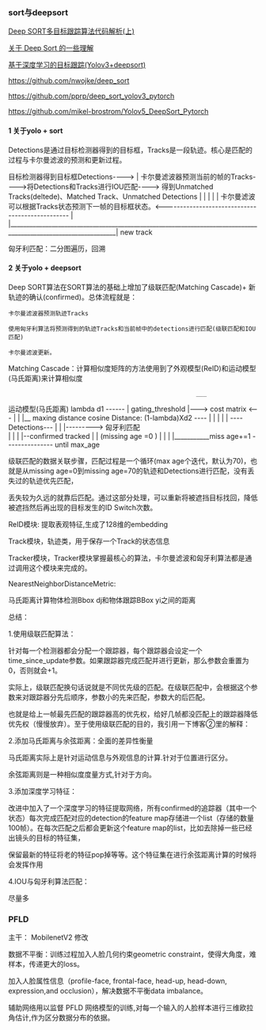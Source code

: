 
###  sort与deepsort

[Deep SORT多目标跟踪算法代码解析(上)](https://zhuanlan.zhihu.com/p/133678626)

[关于 Deep Sort 的一些理解](https://zhuanlan.zhihu.com/p/80764724)

[基于深度学习的目标跟踪(Yolov3+deepsort)](https://blog.csdn.net/qq_38109843/article/details/89457442)

https://github.com/nwojke/deep_sort

https://github.com/pprp/deep_sort_yolov3_pytorch

https://github.com/mikel-brostrom/Yolov5_DeepSort_Pytorch


#### 1 关于yolo + sort 


Detections是通过目标检测器得到的目标框，Tracks是一段轨迹。核心是匹配的过程与卡尔曼滤波的预测和更新过程。

目标检测器得到目标框Detections---->
                                  |
卡尔曼滤波器预测当前的帧的Tracks---->将Detections和Tracks进行IOU匹配----> 得到Unmatched Tracks(deltede)、Matched Track、Unmatched Detections
         |     |                                                                                                  |             |
         |   卡尔曼滤波可以根据Tracks状态预测下一帧的目标框状态。<------------------------------------------------                  |  
         |________________________________________________________________________________________________________________| new track     


匈牙利匹配：二分图遍历，回溯





#### 2 关于yolo + deepsort

Deep SORT算法在SORT算法的基础上增加了级联匹配(Matching Cascade)+ 新轨迹的确认(confirmed)。总体流程就是：

	卡尔曼滤波器预测轨迹Tracks

	使用匈牙利算法将预测得到的轨迹Tracks和当前帧中的detections进行匹配(级联匹配和IOU匹配)

	卡尔曼滤波更新。

Matching Cascade：计算相似度矩阵的方法使用到了外观模型(ReID)和运动模型(马氏距离)来计算相似度

                                                         ___
运动模型(马氏距离) lambda d1 ------                      |   gating_threshold
                                   |---> cost matrix <---
								   |      |              |__ maxing distance
cosine Distance: (1-lambda)Xd2 ----       |
                                          |
                                          |
										  |
										  |
	---- Detections---					  |
	|			     |--------->	匈牙利匹配			  
	|				 |					  |
	|--confirmed tracked                  |
    |   (missing age =0 )                 |
    |                                     |
    |___________miss age+=1 ---------------
	            until max_age
 
 级联匹配的数据关联步骤，匹配过程是一个循环(max age个迭代，默认为70)，也就是从missing age=0到missing age=70的轨迹和Detections进行匹配，没有丢失过的轨迹优先匹配，
 
 丢失较为久远的就靠后匹配。通过这部分处理，可以重新将被遮挡目标找回，降低被遮挡然后再出现的目标发生的ID Switch次数。
 
 
ReID模块: 提取表观特征,生成了128维的embedding

Track模块，轨迹类，用于保存一个Track的状态信息

Tracker模块，Tracker模块掌握最核心的算法，卡尔曼滤波和匈牙利算法都是通过调用这个模块来完成的。

NearestNeighborDistanceMetric:

马氏距离计算物体检测Bbox dj和物体跟踪BBox yi之间的距离



总结：

1.使用级联匹配算法：

针对每一个检测器都会分配一个跟踪器，每个跟踪器会设定一个time_since_update参数。如果跟踪器完成匹配并进行更新，那么参数会重置为0，否则就会+1。

实际上，级联匹配换句话说就是不同优先级的匹配。在级联匹配中，会根据这个参数来对跟踪器分先后顺序，参数小的先来匹配，参数大的后匹配。

也就是给上一帧最先匹配的跟踪器高的优先权，给好几帧都没匹配上的跟踪器降低优先权（慢慢放弃）。至于使用级联匹配的目的，我引用一下博客②里的解释：

2.添加马氏距离与余弦距离：全面的差异性衡量

马氏距离实际上是针对运动信息与外观信息的计算.针对于位置进行区分。

余弦距离则是一种相似度度量方式,针对于方向。

3.添加深度学习特征：

改进中加入了一个深度学习的特征提取网络，所有confirmed的追踪器（其中一个状态）每次完成匹配对应的detection的feature map存储进一个list（存储的数量100帧）。在每次匹配之后都会更新这个feature map的list，比如去除掉一些已经出镜头的目标的特征集，

保留最新的特征将老的特征pop掉等等。这个特征集在进行余弦距离计算的时候将会发挥作用

4.IOU与匈牙利算法匹配：

尽量多


### PFLD

主干： MobilenetV2 修改

数据不平衡：训练过程加入人脸几何约束geometric constraint，使得大角度，难样本，传递更大的loss。

加入人脸属性信息（profile-face, frontal-face, head-up, head-down, expression,and occlusion），解决数据不平衡data imbalance。

辅助网络用以监督 PFLD 网络模型的训练,对每一个输入的人脸样本进行三维欧拉角估计,作为区分数据分布的依据。

